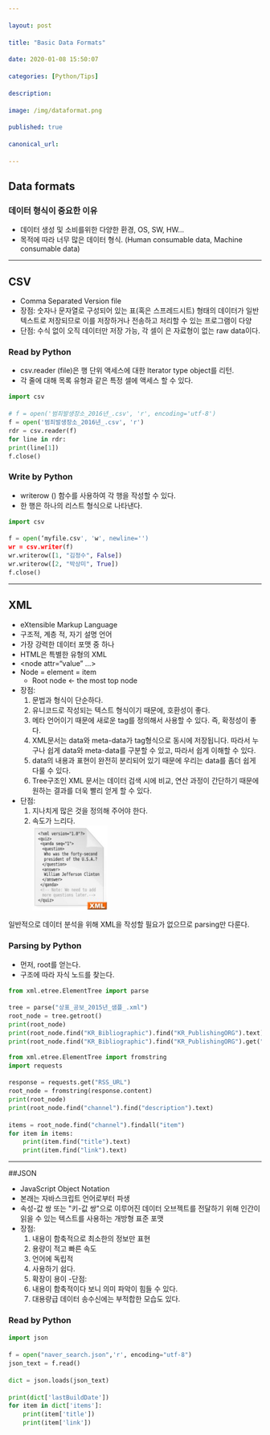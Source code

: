 ```yaml
---

layout: post

title: "Basic Data Formats"

date: 2020-01-08 15:50:07

categories: [Python/Tips]

description:

image: /img/dataformat.png

published: true

canonical_url:

---
```


Data formats
------------

### 데이터 형식이 중요한 이유

-	데이터 생성 및 소비를위한 다양한 환경, OS, SW, HW…
-	목적에 따라 너무 많은 데이터 형식. (Human consumable data, Machine consumable data)

------------------------------------------

## CSV

-	Comma Separated Version file
-	장점: 숫자나 문자열로 구성되어 있는 표(혹은 스프레드시트) 형태의 데이터가 일반 텍스트로 저장되므로 이를 저장하거나 전송하고 처리할 수 있는 프로그램이 다양
-	단점: 수식 없이 오직 데이터만 저장 가능, 각 셀이 은 자료형이 없는 raw data이다.
### Read by Python
-	csv.reader (file)은 행 단위 액세스에 대한 Iterator type object를 리턴.
-	각 줄에 대해 목록 유형과 같은 특정 셀에 액세스 할 수 있다.


```Python
import csv

# f = open('범죄발생장소_2016년_.csv', 'r', encoding='utf-8')
f = open('범죄발생장소_2016년_.csv', 'r')
rdr = csv.reader(f)
for line in rdr:
print(line[1])
f.close()
```

### Write by Python
- writerow () 함수를 사용하여 각 행을 작성할 수 있다.
- 한 행은 하나의 리스트 형식으로 나타낸다.

```Python
import csv

f = open(‘myfile.csv', 'w', newline='')
wr = csv.writer(f)
wr.writerow([1, "김정수", False])
wr.writerow([2, "박상미", True])
f.close()
```
---------------------------------------------
## XML
- eXtensible Markup Language
- 구조적, 계층 적, 자기 설명 언어
- 가장 강력한 데이터 포맷 중 하나
- HTML은 특별한 유형의 XML
- <node attr=“value” …>
- Node = element = item
	* Root node <- the most top node
- 장점:
	1. 문법과 형식이 단순하다.
	2. 유니코드로 작성되는 텍스트 형식이기 때문에, 호환성이 좋다.
	3. 메타 언어이기 때문에 새로운 tag를 정의해서 사용할 수 있다. 즉, 확정성이 좋다.
	4. XML문서는 data와 meta-data가 tag형식으로 동시에 저장됩니다. 따라서 누구나 쉽게 data와 meta-data를 구분할 수 있고, 따라서 쉽게 이해할 수 있다.
	5. data의 내용과 표현이 완전히 분리되어 있기 때문에 우리는 data를 좀더 쉽게 다룰 수 있다.
	6. Tree구조인 XML 문서는 데이터 검색 시에 비교, 연산 과정이 간단하기 때문에 원하는 결과를 더욱 빨리 얻게 할 수 있다.
- 단점:
	1. 지나치게 많은 것을 정의해 주어야 한다.
	2. 속도가 느리다.
<br> <img src="/img/xml.jpg" width="150">

일반적으로 데이터 분석을 위해 XML을 작성할 필요가 없으므로 parsing만 다룬다.

### Parsing by Python
- 먼저, root를 얻는다.
- 구조에 따라 자식 노드를 찾는다.

```Python
from xml.etree.ElementTree import parse

tree = parse("상표_공보_2015년_샘플_.xml")
root_node = tree.getroot()
print(root_node)
print(root_node.find("KR_Bibliographic").find("KR_PublishingORG").text)
print(root_node.find("KR_Bibliographic").find("KR_PublishingORG").get("TYPE"))
```

```Python
from xml.etree.ElementTree import fromstring
import requests

response = requests.get("RSS_URL")
root_node = fromstring(response.content)
print(root_node)
print(root_node.find("channel").find("description").text)

items = root_node.find("channel").findall("item")
for item in items:
	print(item.find("title").text)
	print(item.find("link").text)
```

---------------------------------------------------------------
##JSON
- JavaScript Object Notation
- 본래는 자바스크립트 언어로부터 파생
- 속성-값 쌍 또는 "키-값 쌍"으로 이루어진 데이터 오브젝트를 전달하기 위해 인간이 읽을 수 있는 텍스트를 사용하는 개방형 표준 포맷
- 장점:
	1. 내용이 함축적으로 최소한의 정보만 표현
	2. 용량이 적고 빠른 속도
	3. 언어에 독립적
	4. 사용하기 쉽다.
	5. 확장이 용이
-단점:
	1. 내용이 함축적이다 보니 의미 파악이 힘들 수 있다.
	2. 대용량급 데이터 송수신에는 부적합한 모습도 있다.

### Read by Python
```Python
import json

f = open("naver_search.json",'r', encoding="utf-8")
json_text = f.read()

dict = json.loads(json_text)

print(dict['lastBuildDate'])
for item in dict['items']:
	print(item['title'])
	print(item['link'])
```
